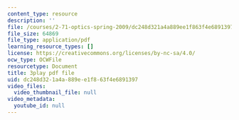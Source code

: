 ```yaml
---
content_type: resource
description: ''
file: /courses/2-71-optics-spring-2009/dc248d321a4a889ee1f863f4e6891397_u6GbFCWIH_0.pdf
file_size: 64869
file_type: application/pdf
learning_resource_types: []
license: https://creativecommons.org/licenses/by-nc-sa/4.0/
ocw_type: OCWFile
resourcetype: Document
title: 3play pdf file
uid: dc248d32-1a4a-889e-e1f8-63f4e6891397
video_files:
  video_thumbnail_file: null
video_metadata:
  youtube_id: null
---
```

